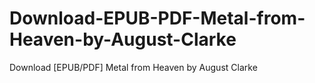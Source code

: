 # Download-EPUB-PDF-Metal-from-Heaven-by-August-Clarke
Download [EPUB/PDF] Metal from Heaven by August Clarke
